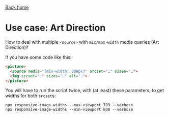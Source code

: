 [Back home](/)

# Use case: Art Direction

How to deal with multiple `<source>` with `mix/max-width` media queries (Art Direction)?

If you have some code like this:

```html
<picture>
  <source media="(min-width: 800px)" srcset="…" sizes="…">
  <img srcset="…" sizes="…" alt="…">
</picture>
```

You will have to run the script twice, with (at least) these parameters, to get widths for both `srcset`s:

```shell
npx responsive-image-widths --max-viewport 799 --verbose
npx responsive-image-widths --min-viewport 800 --verbose
```
